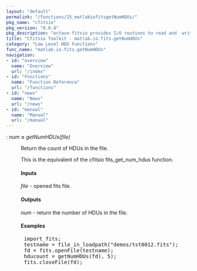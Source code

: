 ```yaml
---
layout: "default"
permalink: "/functions/25_matlabiofitsgetNumHDUs/"
pkg_name: "cfitsio"
pkg_version: "0.0.4"
pkg_description: "octave-fitsio provides I/O routines to read and  write FITS (Flexible Image Transport System) files."
title: "Cfitsio Toolkit - matlab.io.fits.getNumHDUs"
category: "Low Level HDU Functions"
func_name: "matlab.io.fits.getNumHDUs"
navigation:
- id: "overview"
  name: "Overview"
  url: "/index"
- id: "Functions"
  name: "Function Reference"
  url: "/functions"
- id: "news"
  name: "News"
  url: "/news"
- id: "manual"
  name: "Manual"
  url: "/manual"
---
```

<dl class="def">
<dt id="index-_003d"><span class="category">: </span><span><em><var>num</var></em> <strong>=</strong> <em>getNumHDUs(<var>file</var>)</em><a href='#index-_003d' class='copiable-anchor'></a></span></dt>
<dd><p>Return the count of HDUs in the file.
</p>
<p>This is the equivalent of the cfitsio fits_get_num_hdus function.
</p>
<span id="Inputs"></span><h4 class="subsubheading">Inputs</h4>
<p><var>file</var> - opened fits file.
</p>
<span id="Outputs"></span><h4 class="subsubheading">Outputs</h4>
<p><var>num</var> - return the number of HDUs in the file.
 </p><span id="Examples"></span><h4 class="subsubheading">Examples</h4>
<div class="example">
<pre class="example"> import_fits;
 testname = file_in_loadpath(&quot;demos/tst0012.fits&quot;);
 fd = fits.openFile(testname);
 hducount = getNumHDUs(fd), 5);
 fits.closeFile(fd);
 </pre></div>
</dd></dl>